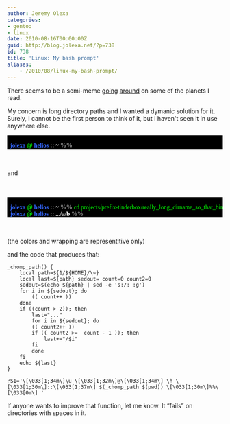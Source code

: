 ```yaml
---
author: Jeremy Olexa
categories:
- gentoo
- linux
date: 2010-08-16T00:00:00Z
guid: http://blog.jolexa.net/?p=738
id: 738
title: 'Linux: My bash prompt'
aliases:
    - /2010/08/linux-my-bash-prompt/
---
```


There seems to be a semi-meme [going][1] [around][2] on some of the planets I read.

My concern is long directory paths and I wanted a dymanic solution for it. Surely, I cannot be the first person to think of it, but I haven't seen it in use anywhere else.

<pre><div style="background-color: #000000; font-style: normal; font-family: Georgia;">
  <span style="color: #333399;"><strong><span style="color: #3366ff;">jolexa</span> <span style="color: #00ff00;">@</span> <span style="color: #3366ff;">helios</span> <span style="color: #999999;">::</span> <span style="color: #ffffff;">~</span> <span style="color: #999999;">%%</span></strong></span>
</div>


and



<div style="background-color: #000000; font-style: normal; font-family: Georgia;">
  <span style="color: #333399;"><strong><span style="color: #3366ff;">jolexa</span> <span style="color: #00ff00;">@</span> <span style="color: #3366ff;">helios</span> <span style="color: #999999;">::</span> <span style="color: #ffffff;">~</span> <span style="color: #999999;">%% </span></strong></span><span style="color: #00ff00;">cd projects/prefix-tinderbox/really_long_dirname_so_that_binpkgs_can_be_shortened/a/b/</span>
  <span style="color: #333399;"><strong><span style="color: #333399;"><span style="color: #333399;"><strong><strong><span style="color: #3366ff;">jolexa</span> <span style="color: #00ff00;">@</span> <span style="color: #3366ff;">helios</span> <span style="color: #999999;">::</span> <span style="color: #ffffff;">.../a/b</span> <span style="color: #999999;">%%</span></strong></strong></span></span></strong></span>
</div>

</pre>

(the colors and wrapping are representitive only)

and the code that produces that:

    _chomp_path() {
        local path=${1/${HOME}/\~}
        local last=${path} sedout= count=0 count2=0
        sedout=$(echo ${path} | sed -e 's:/: :g')
        for i in ${sedout}; do
            (( count++ ))
        done
        if ((count > 2)); then
            last="..."
            for i in ${sedout}; do
            (( count2++ ))
            if (( count2 >=  count - 1 )); then
                last+="/$i"
            fi
            done
        fi
        echo ${last}
    }
    
    PS1='\[\033[1;34m\]\u \[\033[1;32m\]@\[\033[1;34m\] \h \[\033[1;30m\]::\[\033[1;37m\] $(_chomp_path $(pwd)) \[\033[1;30m\]%%\[\033[0m\] '

If anyone wants to improve that function, let me know. It &#8220;fails&#8221; on directories with spaces in it.

 [1]: http://ahenobarbi.wordpress.com/2010/06/22/new-terminal-prompt/
 [2]: http://www.linuxized.com/2010/08/quicky-changing-your-shell-prompt